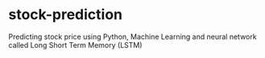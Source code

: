 # stock-prediction
Predicting stock price using Python, Machine Learning and neural network called Long Short Term Memory (LSTM)
